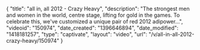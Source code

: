 {
    "title": "all in, all 2012 - Crazy Heavy",
    "description": "The strongest men and women in the world, centre stage, lifting for gold in the games. To celebrate this, we've customized a unique pair of red 2012 adipower...",
    "videoid": "150974",
    "date_created": "1396646894",
    "date_modified": "1418181257",
    "type": "captivate",
    "layout": "video",
    "url": "\/v\/all-in-all-2012-crazy-heavy\/150974"
}
